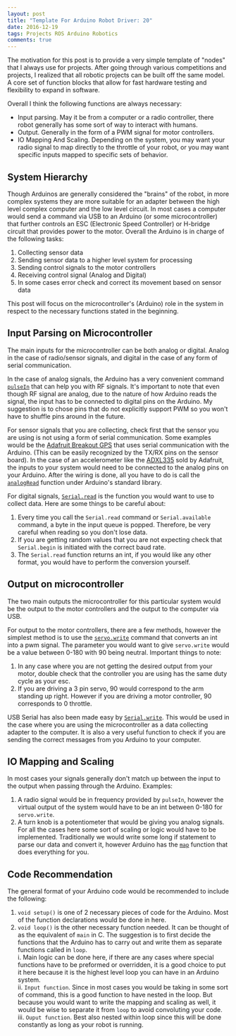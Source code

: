 ```yaml
---
layout: post
title: "Template For Arduino Robot Driver: 20"
date: 2016-12-19
tags: Projects ROS Arduino Robotics
comments: true
---
```


The motivation for this post is to provide a very simple template of "nodes" that I always use for projects. After going through various competitions and projects, I realized that all robotic projects can be built off the same model. A core set of function blocks that allow for fast hardware testing and flexibility to expand in software.   


Overall I think the following functions are always necessary:
- Input parsing. May it be from a computer or a radio controller, there robot generally has some sort of way to interact with humans.
- Output. Generally in the form of a PWM signal for motor controllers.
- IO Mapping And Scaling. Depending on the system, you may want your radio signal to map directly to the throttle of your robot, or you may want specific inputs mapped to specific sets of behavior.

## System Hierarchy

Though Arduinos are generally considered the "brains" of the robot, in more complex systems they are more suitable for an adapter between the high level complex computer and the low level circuit. In most cases a computer would send a command via USB to an Arduino (or some microcontroller) that further controls an ESC (Electronic Speed Controller) or H-bridge circuit that provides power to the motor.
Overall the Arduino is in charge of the following tasks:
1. Collecting sensor data
2. Sending sensor data to a higher level system for processing
3. Sending control signals to the motor controllers
4. Receiving control signal (Analog and Digital)
5. In some cases error check and correct its movement based on sensor data

This post will focus on the microcontroller's (Arduino) role in the system in respect to the necessary functions stated in the beginning.

## Input Parsing on Microcontroller

The main inputs for the microcontroller can be both analog or digital. Analog in the case of radio/sensor signals, and digital in the case of any form of serial communication.

In the case of analog signals, the Arduino has a very convenient command [`pulseIn`](https://www.arduino.cc/en/Reference/pulseIn) that can help you with RF signals. It's important to note that even though RF signal are analog, due to the nature of how Arduino reads the signal, the input has to be connected to digital pins on the Arduino. My suggestion is to chose pins that do not explicitly support PWM so you won't have to shuffle pins around in the future.

For sensor signals that you are collecting, check first that the sensor you are using is not using a form of serial communication. Some examples would be the [Adafruit Breakout GPS](https://www.adafruit.com/product/746) that uses serial communication with the Arduino. (This can be easily recognized by the TX/RX pins on the sensor board). In the case of an accelerometer like the [ADXL335](https://www.adafruit.com/product/163) sold by Adafruit, the inputs to your system would need to be connected to the analog pins on your Arduino. After the wiring is done, all you have to do is call the [`analogRead`](https://www.arduino.cc/en/Reference/AnalogRead) function under Arduino's standard library.

For digital signals, [`Serial.read`](https://www.arduino.cc/en/Serial/read) is the function you would want to use to collect data. Here are some things to be careful about:
1. Every time you call the `Serial.read` command or `Serial.available` command, a byte in the input queue is popped. Therefore, be very careful when reading so you don't lose data.
2. If you are getting random values that you are not expecting check that `Serial.begin` is initiated with the correct baud rate.
3. The `Serial.read` function returns an int, if you would like any other format, you would have to perform the conversion yourself.

## Output on microcontroller

The two main outputs the microcontroller for this particular system would be the output to the motor controllers and the output to the computer via USB.

For output to the motor controllers, there are a few methods, however the simplest method is to use the [`servo.write`](https://www.arduino.cc/en/Reference/ServoWrite) command that converts an int into a pwm signal. The parameter you would want to give `servo.write` would be a value between 0-180 with 90 being neutral. Important things to note:
1. In any case where you are not getting the desired output from your motor, double check that the controller you are using has the same duty cycle as your esc.
2. If you are driving a 3 pin servo, 90 would correspond to the arm standing up right. However if you are driving a motor controller, 90 corresponds to 0 throttle.  

USB Serial has also been made easy by [`Serial.write`](https://www.arduino.cc/en/Serial/write). This would be used in the case where you are using the microcontroller as a data collecting adapter to the computer. It is also a very useful function to check if you are sending the correct messages from you Arduino to your computer.

## IO Mapping and Scaling

In most cases your signals generally don't match up between the input to the output when passing through the Arduino. Examples:
1. A radio signal would be in frequency provided by `pulseIn`, however the virtual output of the system would have to be an int between 0-180 for `servo.write`.
2. A turn knob is a potentiometer that would be giving you analog signals.
For all the cases here some sort of scaling or logic would have to be implemented.
Traditionally we would write some long if statement to parse our data and convert it, however Arduino has the [`map`](https://www.arduino.cc/en/reference/map) function that does everything for you.

## Code Recommendation

The general format of your Arduino code would be recommended to include the following:

1. `void setup()` is one of 2 necessary pieces of code for the Arduino. Most of the function declarations would be done in here.
2. `void loop()` is the other necessary function needed. It can be thought of as the equivalent of `main` in C. The suggestion is to first decide the functions that the Arduino has to carry out and write them as separate functions called in `loop`.     
    i. Main logic can be done here, if there are any cases where special functions have to be preformed or overridden, it is a good choice to put it here because it is the highest level loop you can have in an Arduino system.   
    ii. `Input function`. Since in most cases you would be taking in some sort of command, this is a good function to have nested in the loop. But because you would want to write the mapping and scaling as well, it would be wise to separate it from `loop` to avoid convoluting your code.   
    iii. `Ouput function`. Best also nested within loop since this will be done constantly as long as your robot is running.   
